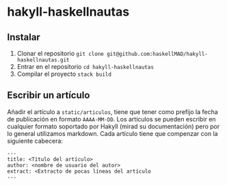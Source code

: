 # hakyll-haskellnautas

## Instalar

1. Clonar el repositorio `git clone git@github.com:haskellMAD/hakyll-haskellnautas.git`
2. Entrar en el repositorio `cd hakyll-haskellnautas`
3. Compilar el proyecto `stack build`

## Escribir un artículo

Añadir el artículo a `static/articulos`, tiene que tener como prefijo la fecha de publicación en formato `AAAA-MM-DD`. Los artículos se pueden escribir en cualquier formato soportado por Hakyll (mirad su documentación) pero por lo general utilizamos markdown.
Cada artículo tiene que compenzar con la siguiente cabecera:
```
---
title: <Título del artículo>
author: <nombre de usuario del autor>
extract: <Extracto de pocas líneas del artículo
---
```
